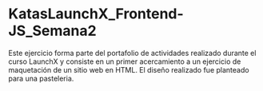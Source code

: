 # KatasLaunchX_Frontend-JS_Semana2

Este ejercicio forma parte del portafolio de actividades realizado durante el curso LaunchX y consiste en un primer acercamiento a un ejercicio de maquetación de un sitio web en HTML. El diseño realizado fue planteado para una pasteleria.
